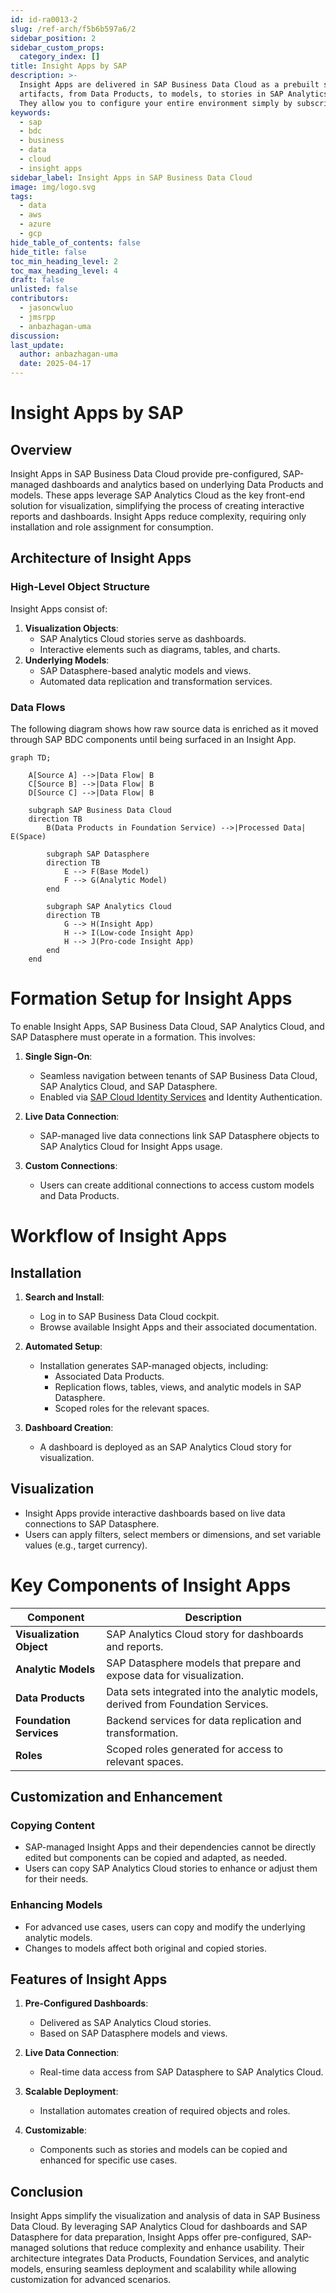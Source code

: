 ```yaml
---
id: id-ra0013-2
slug: /ref-arch/f5b6b597a6/2
sidebar_position: 2
sidebar_custom_props:
  category_index: []
title: Insight Apps by SAP
description: >-
  Insight Apps are delivered in SAP Business Data Cloud as a prebuilt set of
  artifacts, from Data Products, to models, to stories in SAP Analytics Cloud.
  They allow you to configure your entire environment simply by subscribing.
keywords:
  - sap
  - bdc
  - business
  - data
  - cloud
  - insight apps
sidebar_label: Insight Apps in SAP Business Data Cloud
image: img/logo.svg
tags:
  - data
  - aws
  - azure
  - gcp
hide_table_of_contents: false
hide_title: false
toc_min_heading_level: 2
toc_max_heading_level: 4
draft: false
unlisted: false
contributors:
  - jasoncwluo
  - jmsrpp
  - anbazhagan-uma
discussion: 
last_update:
  author: anbazhagan-uma
  date: 2025-04-17
---
```


# Insight Apps by SAP

## Overview

Insight Apps in SAP Business Data Cloud provide pre-configured, SAP-managed dashboards and analytics based on underlying Data Products and models. These apps leverage SAP Analytics Cloud as the key front-end solution for visualization, simplifying the process of creating interactive reports and dashboards. Insight Apps reduce complexity, requiring only installation and role assignment for consumption.

## Architecture of Insight Apps

### High-Level Object Structure

Insight Apps consist of:

1. **Visualization Objects**:
    - SAP Analytics Cloud stories serve as dashboards.
    - Interactive elements such as diagrams, tables, and charts.
2. **Underlying Models**:
    - SAP Datasphere-based analytic models and views.
    - Automated data replication and transformation services.

### Data Flows

The following diagram shows how raw source data is enriched as it moved through SAP BDC components until being surfaced in an Insight App.

```mermaid
graph TD;

    A[Source A] -->|Data Flow| B
    C[Source B] -->|Data Flow| B
    D[Source C] -->|Data Flow| B

    subgraph SAP Business Data Cloud
    direction TB
        B(Data Products in Foundation Service) -->|Processed Data| E(Space)

        subgraph SAP Datasphere
        direction TB
            E --> F(Base Model)
            F --> G(Analytic Model)
        end

        subgraph SAP Analytics Cloud
        direction TB
            G --> H(Insight App)
            H --> I(Low-code Insight App)
            H --> J(Pro-code Insight App)
        end
    end
```

# Formation Setup for Insight Apps

To enable Insight Apps, SAP Business Data Cloud, SAP Analytics Cloud, and SAP Datasphere must operate in a formation. This involves:

1. **Single Sign-On**:

    - Seamless navigation between tenants of SAP Business Data Cloud, SAP Analytics Cloud, and SAP Datasphere.
    - Enabled via [SAP Cloud Identity Services](https://help.sap.com/docs/cloud-identity-services) and Identity Authentication.

2. **Live Data Connection**:

    - SAP-managed live data connections link SAP Datasphere objects to SAP Analytics Cloud for Insight Apps usage.

3. **Custom Connections**:
    - Users can create additional connections to access custom models and Data Products.

# Workflow of Insight Apps

## Installation

1. **Search and Install**:

    - Log in to SAP Business Data Cloud cockpit.
    - Browse available Insight Apps and their associated documentation.

2. **Automated Setup**:

    - Installation generates SAP-managed objects, including:
        - Associated Data Products.
        - Replication flows, tables, views, and analytic models in SAP Datasphere.
        - Scoped roles for the relevant spaces.

3. **Dashboard Creation**:
    - A dashboard is deployed as an SAP Analytics Cloud story for visualization.

## Visualization

-   Insight Apps provide interactive dashboards based on live data connections to SAP Datasphere.
-   Users can apply filters, select members or dimensions, and set variable values (e.g., target currency).

# Key Components of Insight Apps

| **Component**            | **Description**                                                                  |
| ------------------------ | -------------------------------------------------------------------------------- |
| **Visualization Object** | SAP Analytics Cloud story for dashboards and reports.                            |
| **Analytic Models**      | SAP Datasphere models that prepare and expose data for visualization.            |
| **Data Products**        | Data sets integrated into the analytic models, derived from Foundation Services. |
| **Foundation Services**  | Backend services for data replication and transformation.                        |
| **Roles**                | Scoped roles generated for access to relevant spaces.                            |

## Customization and Enhancement

### Copying Content

-   SAP-managed Insight Apps and their dependencies cannot be directly edited but components can be copied and adapted, as needed.
-   Users can copy SAP Analytics Cloud stories to enhance or adjust them for their needs.

### Enhancing Models

-   For advanced use cases, users can copy and modify the underlying analytic models.
-   Changes to models affect both original and copied stories.

## Features of Insight Apps

1. **Pre-Configured Dashboards**:

    - Delivered as SAP Analytics Cloud stories.
    - Based on SAP Datasphere models and views.

2. **Live Data Connection**:

    - Real-time data access from SAP Datasphere to SAP Analytics Cloud.

3. **Scalable Deployment**:

    - Installation automates creation of required objects and roles.

4. **Customizable**:
    - Components such as stories and models can be copied and enhanced for specific use cases.

## Conclusion

Insight Apps simplify the visualization and analysis of data in SAP Business Data Cloud. By leveraging SAP Analytics Cloud for dashboards and SAP Datasphere for data preparation, Insight Apps offer pre-configured, SAP-managed solutions that reduce complexity and enhance usability. Their architecture integrates Data Products, Foundation Services, and analytic models, ensuring seamless deployment and scalability while allowing customization for advanced scenarios.